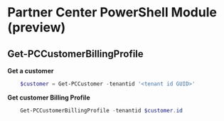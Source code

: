 # Partner Center PowerShell Module (preview) #

## Get-PCCustomerBillingProfile ##

**Get a customer**

```powershell
    $customer = Get-PCCustomer -tenantid '<tenant id GUID>'
```

**Get customer Billing Profile**

```powershell
    Get-PCCustomerBillingProfile -tenantid $customer.id
```
